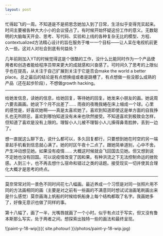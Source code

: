 ```yaml
---
layout: post
---
```


忙得起飞的一周。不知道是不是把思念她加入到了日常，生活似乎变得充实起来。时间主要被各种大大小小的会议侵占了。有时候开始怀疑这份工作的意义。无数聪明的大脑每天开会、思考、写代码、实验和上线的各种复杂无比的模型、方程、contextualized方法精心设计的旨在服务于唯一一个目标——让人呆在电视机前更久一些。这对人对社会到底有何益处？

几年前刚加入YT的时候觉得这是个很酷的工作，没什么比能同时作为一个产品使用者和创造者能给程序员带来更大的成就感和兴奋感了。可时间久了思考的上限似乎也在提高，从关注于自己扩展到关注于它是否会make the world a better place。总之最后的结论是有点想换组或者是跳槽了，有点想做一些没那么成熟的产品（还在起步阶段），不想做growth hacking。

---

给她发信息，读她的信息，给她回复，等待她的回复。她发来小朋友的画。她说周六要去画画。她说下个月不出差了…… 雨夜的夜晚我蜷在床上缩成一个球。心里的感觉是，好喜欢她啊——真是太喜欢她了。喜欢到知道即使这是单方面的自我挣扎也无所顾忌，喜欢到哪怕知道没有未来也欣然接受。不知道喜欢到极致会怎样，但知道了喜欢是没有上限的。理智小人儿被不理智小人儿揍得鼻青脸肿，丢到一边了。

想一直就这么聊下去，说什么都可以，多久回复都行，只要想到她在时空的另一端拿起手机看到信息就心满了。她的时区午夜十二点了。跟她简单道别，心中不舍。产生冲动想见她。如果没有疫情…… 大概这时候就会飞回国去见她。但又想到说不定她也没有回国。可以说疫情改变了因和果。有种洪流之下无法控制命运的挫败感。人到三十，也不再去想什么宿命和错过之类的话题。接受现实一切并使其合理化大概才是思考的终点。

---

莫奈常常对同一景色不同时间花七八幅画。最近养成一个习惯是对同一张照片用不同的方法画相同的画（主要是对之前有一些画的不满意同时想试试油画笔刷画出来是什么感觉）莫奈画海上帆船的时候给帆船身上每个结构都取了名字。我画她多了，好像无意识也做了同样的事。

第十八幅了，画了一半，光嘴唇就画了一个小时。似乎有点过于写实，但又没有鲁本斯那么写实，处于两者之间。想探索出独特一些的画法和最终呈现。

![paint-y-18-wip]({{ site.photourl }}/photos/paint-y-18-wip.jpg)